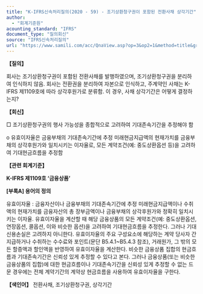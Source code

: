 ```yaml
---
title: "K-IFRS신속처리질의(2020 - 59) - 조기상환청구권이 포함된 전환사채 상각기간"
author:
  - "회계기준원"
acounting_standard: "IFRS"
document_type: "질의회신"
source: "IFRS신속처리질의"
url: "https://www.samili.com/acc/QnaView.asp?op=3&op2=1&method=title&group=2124-15;1&orgcode=3&searchword=&page=29&code=K%2DIFRS%EC%8B%A0%EC%86%8D%EC%B2%98%EB%A6%AC%EC%A7%88%EC%9D%98%2D59%3A202007"
---
```

**【질의】**

  

회사는 조기상환청구권이 포함된 전환사채를 발행하였으며, 조기상환청구권을 분리하여 인식하지 않음. 회사는 전환권을 분리하여 자본으로 인식하고, 주계약인 사채는 K-IFRS 제1109호에 따라 상각후원가로 분류함. 이 경우, 사채 상각기간은 어떻게 결정하는지?

  
  

**【회신】**

  

□ 조기상환청구권의 행사 가능성을 종합적으로 고려하여 기대존속기간을 추정해야 함

  

o 유효이자율은 금융부채의 기대존속기간에 추정 미래현금지급액의 현재가치를 금융부채의 상각후원가와 일치시키는 이자율로, 모든 계약조건(예: 중도상환옵션 등)을 고려하여 기대현금흐름을 추정함

  
  

**【관련 회계기준】**

  

**K-IFRS 제1109호 ‘금융상품’**

  

**\[부록A\] 용어의 정의**

  

유효이자율 : 금융자산이나 금융부채의 기대존속기간에 추정 미래현금지급액이나 수취액의 현재가치를 금융자산의 총 장부금액이나 금융부채의 상각후원가와 정확히 일치시키는 이자율. 유효이자율을 계산할 때 해당 금융상품의 모든 계약조건(예: 중도상환옵션, 연장옵션, 콜옵션, 이와 비슷한 옵션)을 고려하여 기대현금흐름을 추정한다. 그러나 기대신용손실은 고려하지 아니한다. 유효이자율의 주요 구성요소에 해당하는 계약 당사자 간 지급하거나 수취하는 수수료와 포인트(문단 B5.4.1~B5.4.3 참조), 거래원가, 그 밖의 모든 할증액과 할인액을 반영하여 유효이자율을 계산한다. 비슷한 금융상품 집합의 현금흐름과 기대존속기간은 신뢰성 있게 추정할 수 있다고 본다. 그러나 금융상품(또는 비슷한 금융상품의 집합)에 대한 현금흐름이나 기대존속기간을 신뢰성 있게 추정할 수 없는 드문 경우에는 전체 계약기간의 계약상 현금흐름을 사용하여 유효이자율을 구한다.

  
  

**【색인어】** 전환사채, 조기상환청구권, 상각기간
